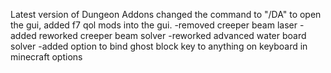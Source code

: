 Latest version of Dungeon Addons changed the command to "/DA" to open the gui, added f7 qol mods into the gui.
-removed creeper beam laser
-added  reworked creeper beam solver
-reworked advanced water board solver
-added option to bind ghost block key to anything on keyboard in minecraft options
